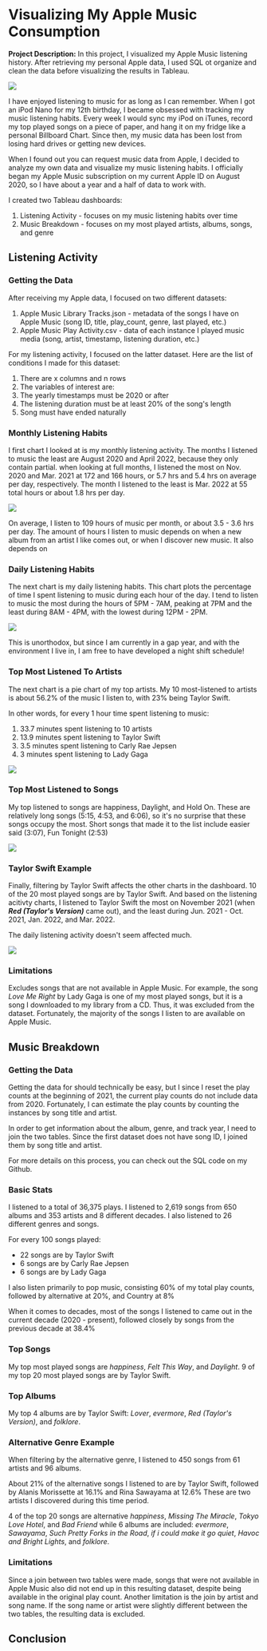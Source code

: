 # Visualizing My Apple Music Consumption

**Project Description:** In this project, I visualized my Apple Music listening history. After retrieving my personal Apple data, I used SQL ot organize and clean the data before visualizing the results in Tableau. 


<img src="images/project4_images/apple_music.jpg?_raw=true"/>

I have enjoyed listening to music for as long as I can remember. When I got an iPod Nano for my 12th birthday, I became obsessed with tracking my music listening habits. Every week I would sync my iPod on iTunes, record my top played songs on a piece of paper, and hang it on my fridge like a personal Billboard Chart. Since then, my music data has been lost from losing hard drives or getting new devices. 

When I found out you can request music data from Apple, I decided to analyze my own data and visualize my music listening habits. I officially began my Apple Music subscription on my current Apple ID on August 2020, so I have about a year and a half of data to work with.

I created two Tableau dashboards:
1. Listening Activity - focuses on my music listening habits over time
2. Music Breakdown - focuses on my most played artists, albums, songs, and genre


## Listening Activity

### Getting the Data
After receiving my Apple data, I focused on two different datasets:
1. Apple Music Library Tracks.json - metadata of the songs I have on Apple Music (song ID, title, play_count, genre, last played, etc.)
2. Apple Music Play Activity.csv - data of each instance I played music media (song, artist, timestamp, listening duration, etc.)

For my listening activity, I focused on the latter dataset. Here are the list of conditions I made for this dataset:
1. There are x columns and n rows
2. The variables of interest are:
3. The yearly timestamps must be 2020 or after
4. The listening duration must be at least 20% of the song's length
5. Song must have ended naturally


### Monthly Listening Habits

I first chart I looked at is my monthly listening activity. The months I listened to music the least are August 2020 and April 2022, because they only contain partial. when looking at full months, I listened the most on Nov. 2020 and Mar. 2021 at 172 and 166 hours, or 5.7 hrs and 5.4 hrs on average per day, respectively. The month I listened to the least is Mar. 2022 at 55 total hours or about 1.8 hrs per day. 

<img src="images/project4_images/monthly_listening.png?_raw=true"/>

On average, I listen to 109 hours of music per month, or about 3.5 - 3.6 hrs per day. The amount of hours I listen to music depends on when a new album from an artist I like comes out, or when I discover new music. It also depends on 

### Daily Listening Habits

The next chart is my daily listening habits. This chart plots the percentage of time I spent listening to music during each hour of the day. I tend to listen to music the most during the hours of 5PM - 7AM, peaking at 7PM and the least during 8AM - 4PM, with the lowest during 12PM - 2PM.

<img src="images/project4_images/hourly_listening.png?_raw=true"/>

This is unorthodox, but since I am currently in a gap year, and with the environment I live in, I  am free to have developed a night shift schedule!

### Top Most Listened To Artists

The next chart is a pie chart of my top artists. My 10 most-listened to artists is about 56.2% of the music I listen to, with 23% being Taylor Swift. 

In other words, for every 1 hour time spent listening to music:
1. 33.7 minutes spent listening to 10 artists
2. 13.9 minutes spent listening to Taylor Swift
3. 3.5 minutes spent listening to Carly Rae Jepsen
4. 3 minutes spent listening to Lady Gaga

<img src="images/project4_images/artist_listening.png?_raw=true"/>

### Top Most Listened to Songs

My top listened to songs are happiness, Daylight, and Hold On. These are relatively long songs (5:15, 4:53, and 6:06), so it's no surprise that these songs occupy the most. Short songs that made it to the list include easier said (3:07), Fun Tonight (2:53)

<img src="images/project4_images/songs_listening.png?_raw=true"/>

### Taylor Swift Example

Finally, filtering by Taylor Swift affects the other charts in the dashboard. 10 of the 20 most played songs are by Taylor Swift. And based on the listening acitivty charts, I listened to Taylor Swift the most on November 2021 (when ***Red (Taylor's Version)*** came out), and the least during Jun. 2021 - Oct. 2021, Jan. 2022, and Mar. 2022. 

The daily listening activity doesn't seem affected much. 

<img src="images/project4_images/swift_listening.png?_raw=true"/>

### Limitations

Excludes songs that are not available in Apple Music. For example, the song *Love Me Right* by Lady Gaga is one of my most played songs, but it is a song I downloaded to my library from a CD. Thus, it was excluded from the dataset. Fortunately, the majority of the songs I listen to are available on Apple Music.


## Music Breakdown

### Getting the Data

Getting the data for should technically be easy, but I since I reset the play counts at the beginning of 2021, the current play counts do not include data from 2020. Fortunately, I can estimate the play counts by counting the instances by song title and artist. 

In order to get information about the album, genre, and track year, I need to join the two tables. Since the first dataset does not have song ID, I joined them by song title and artist.

For more details on this process, you can check out the SQL code on my Github.

### Basic Stats

I listened to a total of 36,375 plays. I listened to 2,619 songs from 650 albums and 353 artists and 8 different decades. I also listened to 26 different genres and songs.

For every 100 songs played:
- 22 songs are by Taylor Swift
- 6 songs are by Carly Rae Jepsen
- 6 songs are by Lady Gaga

I also listen primarily to pop music, consisting 60% of my total play counts, followed by alternative at 20%, and Country at 8%


When it comes to decades, most of the songs I listened to came out in the current decade (2020 - present), followed closely by songs from the previous decade at 38.4%


### Top Songs

My top most played songs are *happiness*, *Felt This Way*, and *Daylight*. 9 of my top 20 most played songs are by Taylor Swift. 

### Top Albums

My top 4 albums are by Taylor Swift: *Lover*, *evermore*, *Red (Taylor's Version)*, and *folklore*. 

### Alternative Genre Example

When filtering by the alternative genre, I listened to 450 songs from 61 artists and 96 albums.

About 21% of the alternative songs I listened to are by Taylor Swift, followed by Alanis Morissette at 16.1% and Rina Sawayama at 12.6% These are two artists I discovered during this time period.

4 of the top 20 songs are alternative *happiness*, *Missing The Miracle*, *Tokyo Love Hotel*, and *Bad Friend* while 6 albums are included: *evermore*, *Sawayama*, *Such Pretty Forks in the Road*, *if i could make it go quiet*, *Havoc and Bright Lights*, and *folklore*. 

### Limitations

Since a join between two tables were made, songs that were not available in Apple Music also did not end up in this resulting dataset, despite being available in the original play count. Another limitation is the join by artist and song name. If the song name or artist were slightly different between the two tables, the resulting data is excluded. 


## Conclusion
